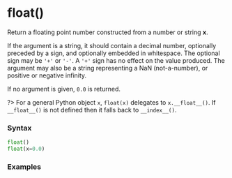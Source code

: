 # float()

Return a floating point number constructed from a number or string **x**.

If the argument is a string, it should contain a decimal number, optionally preceded by a sign, and optionally embedded in whitespace. The optional sign may be `'+'` or `'-'`. A `'+'` sign has no effect on the value produced. The argument may also be a string representing a NaN (not-a-number), or positive or negative infinity.

If no argument is given, `0.0` is returned.

?> For a general Python object `x`, `float(x)` delegates to `x.__float__()`. If `__float__()` is not defined then it falls back to `__index__()`.

### Syntax
```python
float()
float(x=0.0)
```

### Examples
```python
```